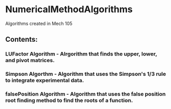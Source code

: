 # NumericalMethodAlgorithms
Algorithms created in Mech 105
## Contents:
### LUFactor Algorithm - Alrgorithm that finds the upper, lower, and pivot matrices.
### Simpson Algorthm - Algorithm that uses the Simpson's 1/3 rule to integrate experimental data.
### falsePosition Algorithm - Algorithm that uses the false position root finding method to find the roots of a function.
